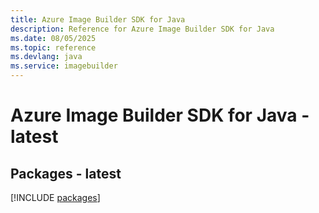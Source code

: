 ```yaml
---
title: Azure Image Builder SDK for Java
description: Reference for Azure Image Builder SDK for Java
ms.date: 08/05/2025
ms.topic: reference
ms.devlang: java
ms.service: imagebuilder
---
```

# Azure Image Builder SDK for Java - latest
## Packages - latest
[!INCLUDE [packages](image-builder-index.md)]